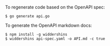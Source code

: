 To regenerate code based on the OpenAPI spec:

```shell
$ go generate api.go
```

To generate the OpenAPI markdown docs:

```shell
$ npm install -g widdershins
$ widdershins api-spec.yaml -o API.md -c true
```